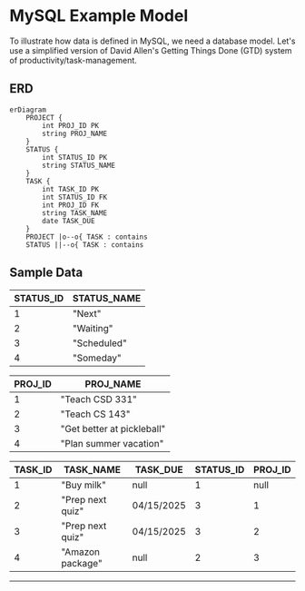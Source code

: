 # MySQL Example Model

To illustrate how data is defined in MySQL, we need a database model. Let's use a simplified version of David Allen's Getting Things Done (GTD) system of productivity/task-management.

## ERD

```mermaid
erDiagram
    PROJECT {
        int PROJ_ID PK
        string PROJ_NAME
    }
    STATUS {
        int STATUS_ID PK
        string STATUS_NAME
    }
    TASK {
        int TASK_ID PK
        int STATUS_ID FK
        int PROJ_ID FK
        string TASK_NAME
        date TASK_DUE
    }
    PROJECT |o--o{ TASK : contains
    STATUS ||--o{ TASK : contains
```

## Sample Data

| STATUS_ID | STATUS_NAME |
| --------- | ----------- |
| 1         | "Next"      |
| 2         | "Waiting"   |
| 3         | "Scheduled" |
| 4         | "Someday"   |

| PROJ_ID | PROJ_NAME                  |
| ------- | -------------------------- |
| 1       | "Teach CSD 331"            |
| 2       | "Teach CS 143"             |
| 3       | "Get better at pickleball" |
| 4       | "Plan summer vacation"     |


| TASK_ID | TASK_NAME        | TASK_DUE   | STATUS_ID | PROJ_ID |
| ------- | ---------------- | ---------- | --------- | ------- |
| 1       | "Buy milk"       | null       | 1         | null    |
| 2       | "Prep next quiz" | 04/15/2025 | 3         | 1       |
| 3       | "Prep next quiz" | 04/15/2025 | 3         | 2       |
| 4       | "Amazon package" | null       | 2         | 3       |

---